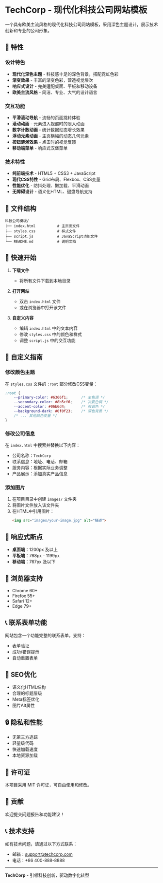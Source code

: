 # TechCorp - 现代化科技公司网站模板

一个具有欧美主流风格的现代化科技公司网站模板，采用深色主题设计，展示技术创新和专业的公司形象。

## 🌟 特性

### 设计特色
- **现代化深色主题** - 科技感十足的深色背景，搭配霓虹色彩
- **渐变效果** - 丰富的渐变色彩，营造视觉层次
- **响应式设计** - 完美适配桌面、平板和移动设备
- **欧美主流风格** - 简洁、专业、大气的设计语言

### 交互功能
- **平滑滚动导航** - 流畅的页面跳转体验
- **滚动动画** - 元素进入视窗时的淡入动画
- **数字计数动画** - 统计数据动态增长效果
- **浮动元素动画** - 主页横幅的动态几何元素
- **按钮涟漪效果** - 点击时的视觉反馈
- **移动端菜单** - 响应式汉堡菜单

### 技术特性
- **纯前端技术** - HTML5 + CSS3 + JavaScript
- **现代CSS特性** - Grid布局、Flexbox、CSS变量
- **性能优化** - 防抖处理、懒加载、平滑动画
- **无障碍设计** - 语义化HTML、键盘导航支持

## 📁 文件结构

```
科技公司模板/
├── index.html          # 主页面文件
├── styles.css          # 样式文件
├── script.js           # JavaScript功能文件
└── README.md           # 说明文档
```

## 🚀 快速开始

1. **下载文件**
   - 将所有文件下载到本地目录

2. **打开网站**
   - 双击 `index.html` 文件
   - 或在浏览器中打开该文件

3. **自定义内容**
   - 编辑 `index.html` 中的文本内容
   - 修改 `styles.css` 中的颜色和样式
   - 调整 `script.js` 中的交互功能

## 🎨 自定义指南

### 修改颜色主题
在 `styles.css` 文件的 `:root` 部分修改CSS变量：

```css
:root {
    --primary-color: #6366f1;      /* 主色调 */
    --secondary-color: #8b5cf6;    /* 次要色调 */
    --accent-color: #06b6d4;       /* 强调色 */
    --background-dark: #0f0f23;    /* 深色背景 */
    /* ... 其他颜色变量 */
}
```

### 修改公司信息
在 `index.html` 中搜索并替换以下内容：
- 公司名称：`TechCorp`
- 联系信息：地址、电话、邮箱
- 服务内容：根据实际业务调整
- 产品展示：添加真实产品信息

### 添加图片
1. 在项目目录中创建 `images/` 文件夹
2. 将图片文件放入该文件夹
3. 在HTML中引用图片：
   ```html
   <img src="images/your-image.jpg" alt="描述">
   ```

## 📱 响应式断点

- **桌面端**：1200px 及以上
- **平板端**：768px - 1199px
- **移动端**：767px 及以下

## 🔧 浏览器支持

- Chrome 60+
- Firefox 55+
- Safari 12+
- Edge 79+

## 📞 联系表单功能

网站包含一个功能完整的联系表单，支持：
- 表单验证
- 成功/错误提示
- 自动重置表单

## 🎯 SEO优化

- 语义化HTML结构
- 合理的标题层级
- Meta标签优化
- 图片Alt属性

## 🔒 隐私和性能

- 无第三方追踪
- 轻量级代码
- 快速加载速度
- 本地资源加载

## 📄 许可证

本项目采用 MIT 许可证，可自由使用和修改。

## 🤝 贡献

欢迎提交问题报告和功能建议！

## 📞 技术支持

如有技术问题，请通过以下方式联系：
- 邮箱：support@techcorp.com
- 电话：+86 400-888-8888

---

**TechCorp** - 引领科技创新，驱动数字化转型 